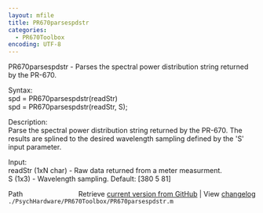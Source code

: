 ```yaml
---
layout: mfile
title: PR670parsespdstr
categories:
  - PR670Toolbox
encoding: UTF-8
---
```


PR670parsespdstr - Parses the  spectral power distribution string returned by the PR-670.  

Syntax:  
spd = PR670parsespdstr(readStr)  
spd = PR670parsespdstr(readStr, S);  

Description:  
Parse the spectral power distribution string returned by the PR-670.  The  
results are splined to the desired wavelength sampling defined by the 'S'  
input parameter.  

Input:  
readStr (1xN char) - Raw data returned from a meter measurment.  
S (1x3) - Wavelength sampling.  Default: [380 5 81]  


<div class="code_header" style="text-align:right;">
  <span style="float:left;">Path&nbsp;&nbsp;</span> <span class="counter">Retrieve <a href=
  "https://raw.github.com/Psychtoolbox-3/Psychtoolbox-3/beta/./PsychHardware/PR670Toolbox/PR670parsespdstr.m">current version from GitHub</a> | View <a href=
  "https://github.com/Psychtoolbox-3/Psychtoolbox-3/commits/beta/./PsychHardware/PR670Toolbox/PR670parsespdstr.m">changelog</a></span>
</div>
<div class="code">
  <code>./PsychHardware/PR670Toolbox/PR670parsespdstr.m</code>
</div>
